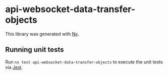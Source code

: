 # api-websocket-data-transfer-objects

This library was generated with [Nx](https://nx.dev).

## Running unit tests

Run `nx test api-websocket-data-transfer-objects` to execute the unit tests via [Jest](https://jestjs.io).
